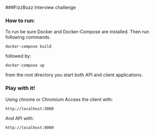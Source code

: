 ###FizzBuzz Interview challenge

### How to run:
 To run be sure Docker and Docker-Compose are installed.  Then run following commands.

 ```
 docker-compose build
 ```


 followed by:

 ```
docker-compose up
 ```

from the root directory you start both API and client applications.


### Play with it!
Using chrome or Chromium
Access the client with:

```
http://localhost:5000
```

And API with:

```
http://localhost:8000
```
